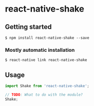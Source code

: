 # react-native-shake

## Getting started

`$ npm install react-native-shake --save`

### Mostly automatic installation

`$ react-native link react-native-shake`

## Usage
```javascript
import Shake from 'react-native-shake';

// TODO: What to do with the module?
Shake;
```
